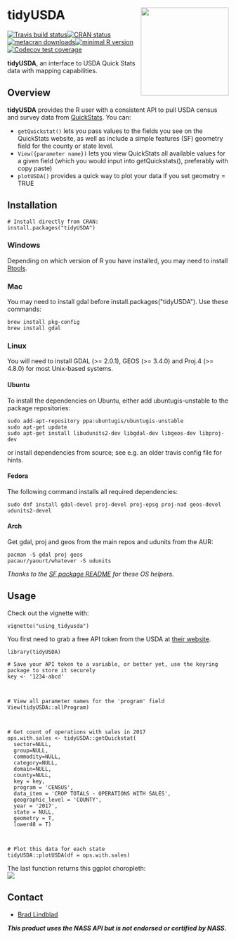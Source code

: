 
# tidyUSDA <img src='https://raw.githubusercontent.com/bradlindblad/tidyUSDA/master/images/tidyusda.png' align="right" height="200" />

[![Travis build status](https://travis-ci.com/bradlindblad/tidyusda.svg?branch=master)](https://travis-ci.com/bradlindblad/tidyusda)[![CRAN status](https://www.r-pkg.org/badges/version/tidyUSDA)](https://CRAN.R-project.org/package=tidyUSDA)[![metacran downloads](https://cranlogs.r-pkg.org/badges/tidyUSDA)](https://cran.r-project.org/package=tidyUSDA)[![minimal R version](https://img.shields.io/badge/R%3E%3D-3.6.1-6666ff.svg)](https://cran.r-project.org/)
[![Codecov test coverage](https://codecov.io/gh/bradlindblad/tidyusda/branch/master/graph/badge.svg)](https://codecov.io/gh/bradlindblad/tidyusda?branch=master)

**tidyUSDA**, an interface to USDA Quick Stats data with mapping capabilities.


## Overview
**tidyUSDA** provides the R user with a consistent API to pull USDA census and survey data from [QuickStats](https://quickstats.nass.usda.gov/). You can:    
* ```getQuickstat()``` lets you pass values to the fields you see on the QuickStats website, as well as include a simple features (SF) geometry field for the county or state level. 
* ```View({parameter name})``` lets you view QuickStats all available values for a given field (which you would input into getQuickstats(), preferably with copy paste)
* ```plotUSDA()``` provides a quick way to plot your data if you set geometry = TRUE

## Installation
```
# Install directly from CRAN:
install.packages("tidyUSDA")
```
### Windows
Depending on which version of R you have installed, you may need to install [Rtools](https://cran.r-project.org/bin/windows/Rtools/).

### Mac
You may need to install gdal before install.packages("tidyUSDA"). Use these commands:    
```
brew install pkg-config     
brew install gdal
```
### Linux
You will need to install  GDAL (>= 2.0.1), GEOS (>= 3.4.0) and Proj.4 (>= 4.8.0) for most Unix-based systems.

#### Ubuntu
To install the dependencies on Ubuntu, either add ubuntugis-unstable to the package repositories:
```
sudo add-apt-repository ppa:ubuntugis/ubuntugis-unstable
sudo apt-get update
sudo apt-get install libudunits2-dev libgdal-dev libgeos-dev libproj-dev 
```
or install dependencies from source; see e.g. an older travis config file for hints.

#### Fedora
The following command installs all required dependencies:
```
sudo dnf install gdal-devel proj-devel proj-epsg proj-nad geos-devel udunits2-devel
```
#### Arch
Get gdal, proj and geos from the main repos and udunits from the AUR:
```
pacman -S gdal proj geos
pacaur/yaourt/whatever -S udunits
```
*Thanks to the [SF package README](https://github.com/r-spatial/sf) for these OS helpers.*
## Usage

Check out the vignette with:
```
vignette("using_tidyusda")
```

You first need to grab a free API token from the USDA at [their website](https://quickstats.nass.usda.gov/api).    

```
library(tidyUSDA)

# Save your API token to a variable, or better yet, use the keyring package to store it securely
key <- '1234-abcd'



# View all parameter names for the 'program' field
View(tidyUSDA::allProgram)



# Get count of operations with sales in 2017
ops.with.sales <- tidyUSDA::getQuickstat(
  sector=NULL,
  group=NULL,
  commodity=NULL,
  category=NULL,
  domain=NULL,
  county=NULL,
  key = key,
  program = 'CENSUS',
  data_item = 'CROP TOTALS - OPERATIONS WITH SALES',
  geographic_level = 'COUNTY',
  year = '2017',
  state = NULL,
  geometry = T,
  lower48 = T)



# Plot this data for each state
tidyUSDA::plotUSDA(df = ops.with.sales)
```
The last function returns this ggplot choropleth:    
<img src='https://github.com/bradlindblad/tidyUSDA/blob/master/images/choropleth.png?raw=true' align="center"  />


## Contact
* [Brad Lindblad](https://github.com/bradlindblad)

***This product uses the NASS API but is not endorsed or certified by NASS.***